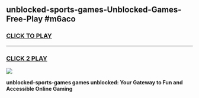 
## unblocked-sports-games-Unblocked-Games-Free-Play #m6aco
<h3>
<a href="https://us.freeplayer.one?title=unblocked-sports-games&ref=9M">CLICK TO PLAY</a></h3>
<hr>

<h3>
<a href="https://us.freeplayer.one?title=unblocked-sports-games&ref=9M">CLICK 2 PLAY</a>
  
</h3>

<a href="https://us.freeplayer.one?title=unblocked-sports-games&ref=9M"><img src="https://clearcache.store/games.png"></a>


**unblocked-sports-games games unblocked: Your Gateway to Fun and Accessible Online Gaming**
